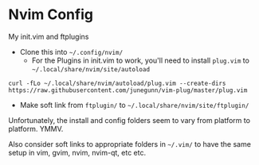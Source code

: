 # Nvim Config

My init.vim and ftplugins

* Clone this into `~/.config/nvim/`
    * For the Plugins in init.vim to work, you'll need to install `plug.vim` to `~/.local/share/nvim/site/autoload`

```
curl -fLo ~/.local/share/nvim/autoload/plug.vim --create-dirs https://raw.githubusercontent.com/junegunn/vim-plug/master/plug.vim
```

* Make soft link from `ftplugin/` to `~/.local/share/nvim/site/ftplugin/`

Unfortunately, the install and config folders seem to vary from platform to platform. YMMV.

Also consider soft links to appropriate folders in `~/.vim/` to have the same setup in vim, gvim, nvim, nvim-qt, etc etc.
